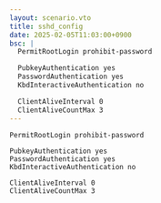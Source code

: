 ```yaml
---
layout: scenario.vto
title: sshd_config
date: 2025-02-05T11:03:00+0900
bsc: |
  PermitRootLogin prohibit-password

  PubkeyAuthentication yes
  PasswordAuthentication yes
  KbdInteractiveAuthentication no

  ClientAliveInterval 0
  ClientAliveCountMax 3
---
```


```plaintext{gist label=/etc/ssh/sshd_config.d/custom.conf}
PermitRootLogin prohibit-password

PubkeyAuthentication yes
PasswordAuthentication yes
KbdInteractiveAuthentication no

ClientAliveInterval 0
ClientAliveCountMax 3
```
